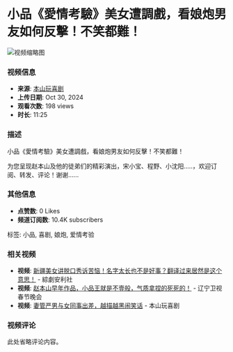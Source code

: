 # 小品《愛情考驗》美女遭調戲，看娘炮男友如何反擊！不笑都難！

![视频缩略图](https://i.ytimg.com/vi/kJ-YNJxO1ZU/hqdefault.jpg?sqp=-oaymwEmCKgBEF5IWvKriqkDGQgBFQAAiEIYAdgBAeIBCggYEAIYBjgBQAE=&rs=AOn4CLDIQAJk8qxz_iwGt_sW7DauUXWMDA)

### 视频信息

- **来源**: [本山玩喜剧](https://www.youtube.com/@%E6%9C%AC%E5%B1%B1%E7%8E%A9%E5%96%9C%E5%89%A7)
- **上传日期**: Oct 30, 2024
- **观看次数**: 198 views
- **时长**: 11:25

### 描述

小品《愛情考驗》美女遭調戲，看娘炮男友如何反擊！不笑都難！

为您呈现赵本山及他的徒弟们的精彩演出，宋小宝、程野、小沈阳.....，欢迎订阅、转发、评论！谢谢…...

### 其他信息

- **点赞数**: 0 Likes
- **频道订阅数**: 10.4K subscribers

标签: 小品, 喜剧, 娘炮, 爱情考验

### 相关视频

- **视频**: [新疆美女讲脱口秀诉苦恼！名字太长也不是好事？翻译过来居然是这个意思！](https://www.youtube.com/watch?v=kJ-YNJxO1ZU) - 綜劇安利社
- **视频**: [赵本山早年作品，小品王就是不壹般，气质拿捏的死死的！](https://www.youtube.com/watch?v=erfiWtj7Log) - 辽宁卫视春节晚会
- **视频**: [妻管严男与女同事出差，越描越黑闹笑话](https://www.youtube.com/watch?v=b8UISkYVnRU) - 本山玩喜剧

### 视频评论

此处省略评论内容。